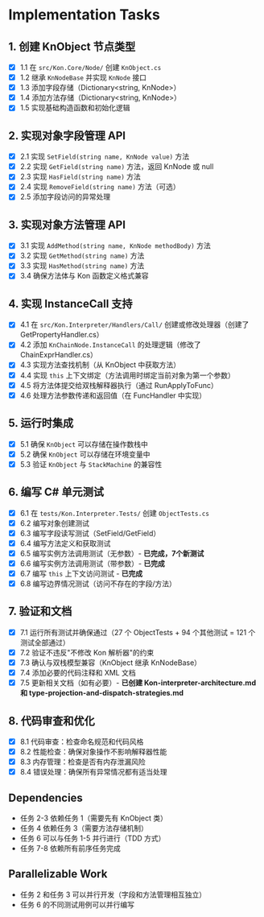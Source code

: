 # Implementation Tasks

## 1. 创建 KnObject 节点类型
- [x] 1.1 在 `src/Kon.Core/Node/` 创建 `KnObject.cs`
- [x] 1.2 继承 `KnNodeBase` 并实现 `KnNode` 接口
- [x] 1.3 添加字段存储（Dictionary<string, KnNode>）
- [x] 1.4 添加方法存储（Dictionary<string, KnNode>）
- [x] 1.5 实现基础构造函数和初始化逻辑

## 2. 实现对象字段管理 API
- [x] 2.1 实现 `SetField(string name, KnNode value)` 方法
- [x] 2.2 实现 `GetField(string name)` 方法，返回 KnNode 或 null
- [x] 2.3 实现 `HasField(string name)` 方法
- [x] 2.4 实现 `RemoveField(string name)` 方法（可选）
- [x] 2.5 添加字段访问的异常处理

## 3. 实现对象方法管理 API
- [x] 3.1 实现 `AddMethod(string name, KnNode methodBody)` 方法
- [x] 3.2 实现 `GetMethod(string name)` 方法
- [x] 3.3 实现 `HasMethod(string name)` 方法
- [x] 3.4 确保方法体与 Kon 函数定义格式兼容

## 4. 实现 InstanceCall 支持
- [x] 4.1 在 `src/Kon.Interpreter/Handlers/Call/` 创建或修改处理器（创建了 GetPropertyHandler.cs）
- [x] 4.2 添加 `KnChainNode.InstanceCall` 的处理逻辑（修改了 ChainExprHandler.cs）
- [x] 4.3 实现方法查找机制（从 KnObject 中获取方法）
- [x] 4.4 实现 `this` 上下文绑定（方法调用时绑定当前对象为第一个参数）
- [x] 4.5 将方法体提交给双栈解释器执行（通过 RunApplyToFunc）
- [x] 4.6 处理方法参数传递和返回值（在 FuncHandler 中实现）

## 5. 运行时集成
- [x] 5.1 确保 `KnObject` 可以存储在操作数栈中
- [x] 5.2 确保 `KnObject` 可以存储在环境变量中
- [x] 5.3 验证 `KnObject` 与 `StackMachine` 的兼容性

## 6. 编写 C# 单元测试
- [x] 6.1 在 `tests/Kon.Interpreter.Tests/` 创建 `ObjectTests.cs`
- [x] 6.2 编写对象创建测试
- [x] 6.3 编写字段读写测试（SetField/GetField）
- [x] 6.4 编写方法定义和获取测试
- [x] 6.5 编写实例方法调用测试（无参数）- **已完成，7个新测试**
- [x] 6.6 编写实例方法调用测试（带参数）- **已完成**
- [x] 6.7 编写 `this` 上下文访问测试 - **已完成**
- [x] 6.8 编写边界情况测试（访问不存在的字段/方法）

## 7. 验证和文档
- [x] 7.1 运行所有测试并确保通过（27 个 ObjectTests + 94 个其他测试 = 121 个测试全部通过）
- [x] 7.2 验证不违反"不修改 Kon 解析器"的约束
- [x] 7.3 确认与双栈模型兼容（KnObject 继承 KnNodeBase）
- [x] 7.4 添加必要的代码注释和 XML 文档
- [x] 7.5 更新相关文档（如有必要）- **已创建 Kon-interpreter-architecture.md 和 type-projection-and-dispatch-strategies.md**

## 8. 代码审查和优化
- [x] 8.1 代码审查：检查命名规范和代码风格
- [x] 8.2 性能检查：确保对象操作不影响解释器性能
- [x] 8.3 内存管理：检查是否有内存泄漏风险
- [x] 8.4 错误处理：确保所有异常情况都有适当处理

## Dependencies
- 任务 2-3 依赖任务 1（需要先有 KnObject 类）
- 任务 4 依赖任务 3（需要方法存储机制）
- 任务 6 可以与任务 1-5 并行进行（TDD 方式）
- 任务 7-8 依赖所有前序任务完成

## Parallelizable Work
- 任务 2 和任务 3 可以并行开发（字段和方法管理相互独立）
- 任务 6 的不同测试用例可以并行编写
